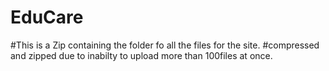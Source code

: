 # EduCare
#This is a Zip containing the folder fo all the files for the site.
#compressed and zipped due to inabilty to upload more than 100files at once.
